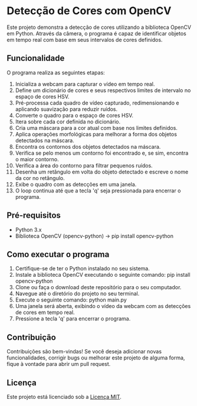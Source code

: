# Detecção de Cores com OpenCV

Este projeto demonstra a detecção de cores utilizando a biblioteca OpenCV em Python. Através da câmera, o programa é capaz de identificar objetos em tempo real com base em seus intervalos de cores definidos.

## Funcionalidade

O programa realiza as seguintes etapas:

1. Inicializa a webcam para capturar o vídeo em tempo real.
2. Define um dicionário de cores e seus respectivos limites de intervalo no espaço de cores HSV.
3. Pré-processa cada quadro de vídeo capturado, redimensionando e aplicando suavização para reduzir ruídos.
4. Converte o quadro para o espaço de cores HSV.
5. Itera sobre cada cor definida no dicionário.
6. Cria uma máscara para a cor atual com base nos limites definidos.
7. Aplica operações morfológicas para melhorar a forma dos objetos detectados na máscara.
8. Encontra os contornos dos objetos detectados na máscara.
9. Verifica se pelo menos um contorno foi encontrado e, se sim, encontra o maior contorno.
10. Verifica a área do contorno para filtrar pequenos ruídos.
11. Desenha um retângulo em volta do objeto detectado e escreve o nome da cor no retângulo.
12. Exibe o quadro com as detecções em uma janela.
13. O loop continua até que a tecla 'q' seja pressionada para encerrar o programa.

## Pré-requisitos

- Python 3.x
- Biblioteca OpenCV (opencv-python) -> pip install opencv-python

## Como executar o programa

1. Certifique-se de ter o Python instalado no seu sistema.
2. Instale a biblioteca OpenCV executando o seguinte comando: pip install opencv-python
3. Clone ou faça o download deste repositório para o seu computador.
4. Navegue até o diretório do projeto no seu terminal.
5. Execute o seguinte comando: python main.py
6. Uma janela será aberta, exibindo o vídeo da webcam com as detecções de cores em tempo real.
7. Pressione a tecla 'q' para encerrar o programa.

## Contribuição

Contribuições são bem-vindas! Se você deseja adicionar novas funcionalidades, corrigir bugs ou melhorar este projeto de alguma forma, fique à vontade para abrir um pull request.

## Licença

Este projeto está licenciado sob a [Licença MIT](LICENSE).


